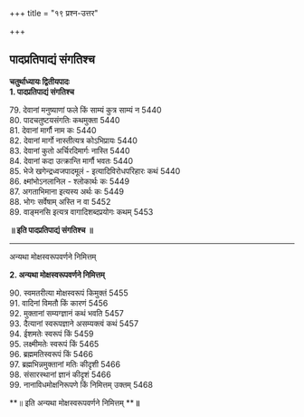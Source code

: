 +++
title = "१९ प्रश्न-उत्तर"

+++


## पादप्रतिपाद्यं संगतिश्च

**चतुर्थाध्यायः द्वितीयपादः**  
**1. पादप्रतिपाद्यं संगतिश्च**

79\. देवानां मनुष्याणां फले किं साम्यं कुत्र साम्यं न 5440  
80. पादचतुष्टयसंगतिः कथमुक्ता 5440  
81. देवानां मार्गौ नाम कः 5440  
82. देवानां मार्गो नास्तीत्यत्र कोऽभिप्रायः 5440  
83. देवानां कुतो अर्चिरदिमार्गः नास्ति 5440  
84. देवानां कदा उत्क्रान्ति मार्गौ भवतः 5440  
85. भेजे खगेन्द्रध्वजपादमूलं - इत्यादिविरोधपरिहारः कथं 5440  
86. क्ष्मांभोऽनलानिल - श्लोकार्थः कः 5449  
87. अगताभिमाना इत्यस्य अर्थः कः 5449  
88. भोगः सर्वेषाम् अस्ति न वा 5452  
89. वाङ्मनसि इत्यत्र वागादिशब्दप्रयोगः कथम् 5453

**॥ इति पादप्रतिपाद्यं संगतिश्च** **॥**

------------------------------------------------------------------------

अन्यथा मोक्षस्वरूपवर्णने निमित्तम्

**2. अन्यथा मोक्षस्वरूपवर्णने निमित्तम्**

90\. स्वमतरीत्या मोक्षस्वरूपं किमुक्तं 5455  
91. वादिनां विमतौ किं कारणं 5456  
92. मुक्तानां सम्यग्ज्ञानं कथं भवति 5457  
93. दैत्यानां स्वरूपज्ञाने असम्यक्त्वं कथं 5457  
94. ईशमतेः स्वरूपं किं 5459  
95. लक्ष्मीमतेः स्वरूपं किं 5465  
96. ब्रह्ममतिस्वरूपं किं 5466  
97. ब्रह्मभिन्नमुक्तानां मतिः कीदृशी 5466  
98. संसारस्थानां ज्ञानं कीदृशं 5466  
99. नानाविधमोक्षनिरूपणे किं निमित्तम् उक्तम् 5468

**॥ इति अन्यथा मोक्षस्वरूपवर्णने निमित्तम् ****॥**

